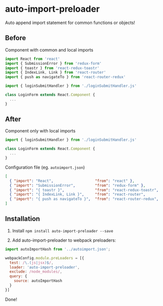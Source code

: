 # auto-import-preloader
Auto append import statement for common functions or objects!

## Before
Component with common and local imports
```js
import React from 'react'
import { SubmissionError } from 'redux-form'
import { toastr } from 'react-redux-toastr'
import { IndexLink, Link } from 'react-router'
import { push as navigateTo } from 'react-router-redux'

import { loginSubmitHandler } from './loginSubmitHandler.js'

class LoginForm extends React.Component {
  ...
}
```

## After
Component only with local imports
```js
import { loginSubmitHandler } from './loginSubmitHandler.js'

class LoginForm extends React.Component {
  ...
}
```

Configuration file (eg. ```autoimport.json```)
```json
[
  { "import": "React",                   "from": "react" },
  { "import": "SubmissionError",         "from": "redux-form" },
  { "import": "{ toastr }",              "from": "react-redux-toastr",  "search": "toastr" },
  { "import": "{ IndexLink, Link }",     "from": "react-router",        "search": "IndexLink|Link" },
  { "import": "{ push as navigateTo }",  "from": "react-router-redux",  "search": "navigateTo" }
]
```

## Installation 
1. Install
```npm install auto-import-preloader --save```

2. Add auto-import-preloader to webpack preloaders:
```js
import autoImportHash from '../autoimport.json';

webpackConfig.module.preLoaders = [{
  test: /\.(js|jsx)$/,
  loader: 'auto-import-preloader',
  exclude: /node_modules/,
  query: {
    source: autoImportHash
  }
}]
```
Done!
